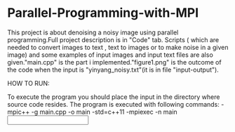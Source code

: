 # Parallel-Programming-with-MPI

This project is about denoising a noisy image using parallel programming.Full project description is in "Code" tab.
Scripts ( which are needed to convert images to text , text to images or to make noise in a given image) and some examples of input images and input text files are also given."main.cpp" is the part i implemented."figure1.png" is the outcome of the code when the input is "yinyang_noisy.txt"(it is in file "input-output").

HOW TO RUN:

To execute the program you should place the input in the directory where source code resides.
The program is executed with following commands:
-mpic++ -g main.cpp -o main -std=c++11
-mpiexec -n <number of processor> main <input file> <output file> <beta value> <pi value>


  
  
